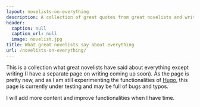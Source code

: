 ```yaml
---
layout: novelists-on-everything
description: A collection of great quotes from great novelists and writers
header:
  caption: null
  caption_url: null
  image: novelist.jpg
title: What great novelists say about everything
url: /novelists-on-everything/
---
```


This is a collection what great novelists have said about everything except writing (I have a separate page on writing coming up soon). As the page is pretty new, and as I am still experimenting the functionalities of [Hugo](/tech/hugo-vs-jekyll-static-site-generator/), this page is currently under testing and may be full of bugs and typos.

I will add more content and improve functionalities when I have time.
